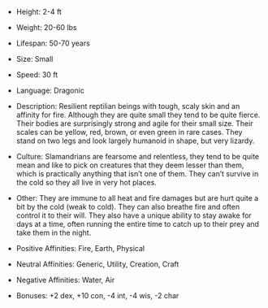 - Height: 2-4 ft
    
- Weight: 20-60 lbs
    
- Lifespan: 50-70 years
    
- Size: Small
    
- Speed: 30 ft
    
- Language: Dragonic
    
- Description: Resilient reptilian beings with tough, scaly skin and an affinity for fire. Although they are quite small they tend to be quite fierce. Their bodies are surprisingly strong and agile for their small size. Their scales can be yellow, red, brown, or even green in rare cases. They stand on two legs and look largely humanoid in shape, but very lizardy. 
    
- Culture: Slamandrians are fearsome and relentless, they tend to be quite mean and like to pick on creatures that they deem lesser than them, which is practically anything that isn’t one of them. They can’t survive in the cold so they all live in very hot places. 
    
- Other: They are immune to all heat and fire damages but are hurt quite a bit by the cold (weak to cold). They can also breathe fire and often control it to their will. They also have a unique ability to stay awake for days at a time, often running the entire time to catch up to their prey and take them in the night. 
    
- Positive Affinities: Fire, Earth, Physical
    
- Neutral Affinities: Generic, Utility, Creation, Craft
    
- Negative Affinities: Water, Air
    
- Bonuses: +2 dex, +10 con, -4 int, -4 wis, -2 char